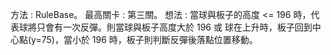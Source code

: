 方法 : RuleBase。
最高關卡 : 第三關。
想法 : 當球與板子的高度 <= 196 時，代表球將只會有一次反彈。則當球與板子高度大於 196 或 球在上升時，板子回到中心點(y=75)，當小於 196 時，板子則判斷反彈後落點位置移動。

